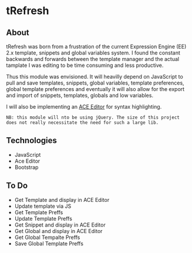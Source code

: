 # tRefresh 

## About
tRefresh was born from a frustration of the current Expression Engine (EE) 2.x template, snippets and global variables system. I found the constant backwards and forwards between the template manager and the actual tamplate I was editing to be time consuming and less productive.

Thus this module was envisioned. It will heavilly depend on JavaScript to pull and save templates, snippets, global variables, template preferences, global template preferences and eventually it will also allow for the export and import of snippets, templates, globals and low variables.

I will also be implementing an [ACE Editor](http://ace.ajax.org/ "ACE Editor") for syntax highlighting.

    NB: this module will nto be using jQuery. The size of this project does not really necessitate the need for such a large lib.

## Technologies
* JavaScript
* Ace Editor
* Bootstrap

## To Do
* Get Template and display in ACE Editor
* Update template via JS
* Get Template Preffs
* Update Template Preffs
* Get Snippet and display in ACE Editor
* Get Global and display in ACE Editor
* Get Global Tempalte Preffs
* Save Global Template Preffs

